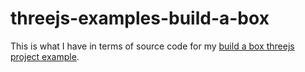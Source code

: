 # threejs-examples-build-a-box

This is what I have in terms of source code for my [build a box threejs project example](https://dustinpfister.github.io/2021/05/17/threejs-examples-build-a-box/).

